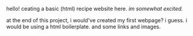 
hello! ceating a basic (html) recipe website here.
<em>im somewhat excited.</em>
<p>at the end of this project, i would've created my first webpage? i guess.
i would be using a html boilerplate. and some links and images.</p>

<!-- how do i change this particular font? -->
